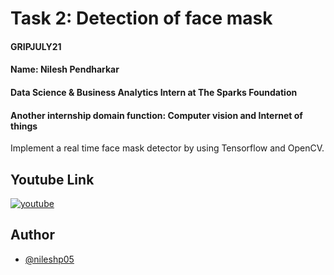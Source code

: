 # Task 2: Detection of face mask

#### GRIPJULY21
#### Name: Nilesh Pendharkar
#### Data Science & Business Analytics Intern at The Sparks Foundation
#### Another internship domain function: Computer vision and Internet of things
Implement a real time face mask detector by using Tensorflow and OpenCV.

## Youtube Link
[![youtube](https://img.shields.io/badge/YouTube-Link-red)](https://youtu.be/HXpbilB7UOg)

## Author

- [@nileshp05](https://github.com/nileshp05/The_sparks_foundation_projects_repository/tree/main/task5%23Detection%20of%20face%20mask)
